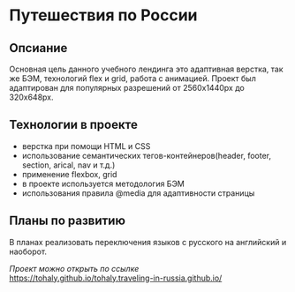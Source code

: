 # Путешествия по России

## Опсиание
Основная цель данного учебного лендинга это адаптивная верстка, так же БЭМ, технологий flex и grid, работа с анимацией.
Проект был адаптирован для популярных разрешений от 2560х1440px до 320х648px.

## Технологии в проекте 
- верстка при помощи HTML и CSS
- использование семантических тегов-контейнеров(header, footer, section, arical, nav и т.д.)
- применение flexbox, grid
- в проекте используется методология БЭМ
- использования правила @media для адаптивности страницы

## Планы по развитию
В планах реализовать переключения языков с русского на английский и наоборот.



  *Проект можно открыть по ссылке*  
   https://tohaly.github.io/tohaly.traveling-in-russia.github.io/
